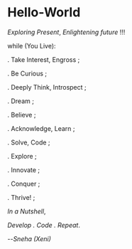 # Hello-World
*Exploring Present*, *Enlightening future* !!!

while (You Live):

  . Take Interest, Engross ;
  
  . Be Curious ;
  
  . Deeply Think, Introspect ;
  
  . Dream ;
  
  . Believe ;
  
  . Acknowledge, Learn ;
  
  . Solve, Code ;
  
  . Explore ;
  
  . Innovate ;
  
  . Conquer ;
  
  . Thrive! ;


*In a Nutshell*,

*Develop . Code . Repeat*.

--*Sneha (Xeni)*
